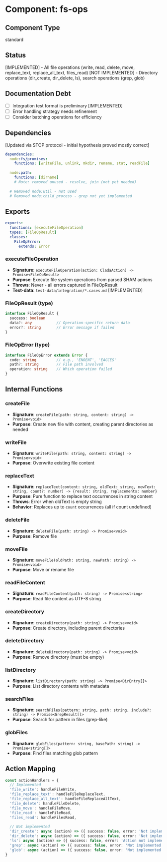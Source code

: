 # Component: fs-ops

## Component Type
standard

## Status
[IMPLEMENTED] - All file operations (write, read, delete, move, replace_text, replace_all_text, files_read)
[NOT IMPLEMENTED] - Directory operations (dir_create, dir_delete, ls), search operations (grep, glob)

## Documentation Debt
- [ ] Integration test format is preliminary [IMPLEMENTED]
- [ ] Error handling strategy needs refinement
- [ ] Consider batching operations for efficiency

## Dependencies

[Updated via STOP protocol - initial hypothesis proved mostly correct]

```yaml
dependencies:
  node:fs/promises:
    functions: [writeFile, unlink, mkdir, rename, stat, readFile]
    
  node:path:
    functions: [dirname]
    # Note: removed unused - resolve, join (not yet needed)
    
  # Removed node:util - not used
  # Removed node:child_process - grep not yet implemented
```

## Exports

```yaml
exports:
  functions: [executeFileOperation]
  types: [FileOpResult]
  classes:
    FileOpError:
      extends: Error
```

### executeFileOperation
- **Signature**: `executeFileOperation(action: CladaAction) -> Promise<FileOpResult>`
- **Purpose**: Execute file system operations from parsed SHAM actions
- **Throws**: Never - all errors captured in FileOpResult
- **Test-data**: `test-data/integration/*.cases.md` [IMPLEMENTED]

### FileOpResult (type)
```typescript
interface FileOpResult {
  success: boolean
  data?: any           // Operation-specific return data
  error?: string       // Error message if failed
}
```

### FileOpError (type)
```typescript
interface FileOpError extends Error {
  code: string         // e.g., 'ENOENT', 'EACCES'
  path?: string        // File path involved
  operation: string    // Which operation failed
}
```

## Internal Functions

### createFile
- **Signature**: `createFile(path: string, content: string) -> Promise<void>`
- **Purpose**: Create new file with content, creating parent directories as needed

### writeFile  
- **Signature**: `writeFile(path: string, content: string) -> Promise<void>`
- **Purpose**: Overwrite existing file content

### replaceText
- **Signature**: `replaceText(content: string, oldText: string, newText: string, count?: number) -> {result: string, replacements: number}`
- **Purpose**: Pure function to replace text occurrences in string content
- **Throws**: Error when oldText is empty string
- **Behavior**: Replaces up to `count` occurrences (all if count undefined)

### deleteFile
- **Signature**: `deleteFile(path: string) -> Promise<void>`
- **Purpose**: Remove file

### moveFile
- **Signature**: `moveFile(oldPath: string, newPath: string) -> Promise<void>`
- **Purpose**: Move or rename file

### readFileContent
- **Signature**: `readFileContent(path: string) -> Promise<string>`
- **Purpose**: Read file content as UTF-8 string

### createDirectory
- **Signature**: `createDirectory(path: string) -> Promise<void>`
- **Purpose**: Create directory, including parent directories

### deleteDirectory
- **Signature**: `deleteDirectory(path: string) -> Promise<void>`
- **Purpose**: Remove directory (must be empty)

### listDirectory
- **Signature**: `listDirectory(path: string) -> Promise<DirEntry[]>`
- **Purpose**: List directory contents with metadata

### searchFiles
- **Signature**: `searchFiles(pattern: string, path: string, include?: string) -> Promise<GrepResult[]>`
- **Purpose**: Search for pattern in files (grep-like)

### globFiles
- **Signature**: `globFiles(pattern: string, basePath: string) -> Promise<string[]>`
- **Purpose**: Find files matching glob pattern

## Action Mapping

```typescript
const actionHandlers = {
  // Implemented
  'file_write': handleFileWrite,
  'file_replace_text': handleFileReplaceText,
  'file_replace_all_text': handleFileReplaceAllText,
  'file_delete': handleFileDelete,
  'file_move': handleFileMove,
  'file_read': handleFileRead,
  'files_read': handleFilesRead,
  
  // Not implemented
  'dir_create': async (action) => ({ success: false, error: 'Not implemented' }),
  'dir_delete': async (action) => ({ success: false, error: 'Not implemented' }),
  'ls': async (action) => ({ success: false, error: 'Action not implemented: ls' }),
  'grep': async (action) => ({ success: false, error: 'Not implemented' }),
  'glob': async (action) => ({ success: false, error: 'Not implemented' })
}
```